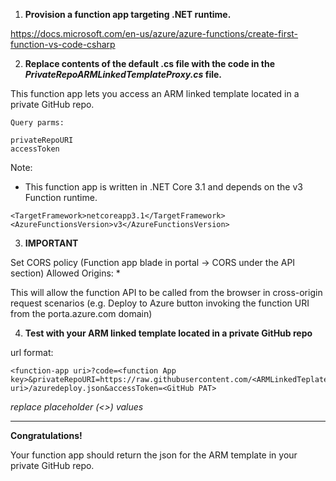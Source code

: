 
1. **Provision a function app targeting .NET runtime.**

https://docs.microsoft.com/en-us/azure/azure-functions/create-first-function-vs-code-csharp


2. **Replace contents of the default .cs file with the code in the *PrivateRepoARMLinkedTemplateProxy.cs* file.**

This function app lets you access an ARM linked template located in a private GitHub repo. 

```
Query parms:

privateRepoURI
accessToken
```


Note:
- This function app is written in .NET Core 3.1 and depends on the v3 Function runtime.

```
<TargetFramework>netcoreapp3.1</TargetFramework>
<AzureFunctionsVersion>v3</AzureFunctionsVersion>
```

3. **IMPORTANT**

Set CORS policy (Function app blade in portal -> CORS under the API section)
Allowed Origins: *

This will allow the function API to be called from the browser in cross-origin request scenarios (e.g. Deploy to Azure button invoking the function URI from the porta.azure.com domain)


4. **Test with your ARM linked template located in a private GitHub repo**


url format:
```
<function-app uri>?code=<function App key>&privateRepoURI=https://raw.githubusercontent.com/<ARMLinkedTeplate uri>/azuredeploy.json&accessToken=<GitHub PAT>
```
*replace placeholder (<>) values*

---
**Congratulations!** 

Your function app should return the json for the ARM template in your private GitHub repo.

